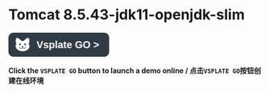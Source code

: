 # Tomcat 8.5.43-jdk11-openjdk-slim

<a href="https://www.vsplate.com/?docker-compose=https://github.com/vsplate/dcenvs/tomcat/8.5.43-jdk11-openjdk-slim"><img alt="VSPLATE GO" src="https://raw.githubusercontent.com/vsplate/images/master/vsgo_btn.png" width="200px"></a>

**Click the `VSPLATE GO` button to launch a demo online / 点击`VSPLATE GO`按钮创建在线环境**